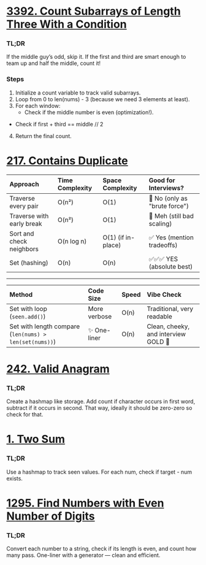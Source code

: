 # [3392. Count Subarrays of Length Three With a Condition](https://leetcode.com/problems/count-subarrays-of-length-three-with-a-condition/submissions/1619641396/?envType=daily-question&envId=2025-04-27)

### TL;DR
If the middle guy’s odd, skip it. If the first and third are smart enough to team up and half the middle, count it!

### Steps
1. Initialize a count variable to track valid subarrays.
2. Loop from 0 to len(nums) - 3 (because we need 3 elements at least).
3. For each window:
    - Check if the middle number is even (optimization!).
- Check if first + third == middle // 2 
4. Return the final count.

# [217. Contains Duplicate](https://leetcode.com/problems/contains-duplicate/)

| Approach                     | Time Complexity | Space Complexity | Good for Interviews?          |
|:------------------------------|:----------------|:-----------------|:-------------------------------|
| Traverse every pair           | O(n²)            | O(1)              | 🚫 No (only as "brute force")   |
| Traverse with early break     | O(n²)            | O(1)              | 🚫 Meh (still bad scaling)      |
| Sort and check neighbors      | O(n log n)       | O(1) (if in-place)| ✅ Yes (mention tradeoffs)      |
| Set (hashing)                 | O(n)             | O(n)              | ✅✅✅ YES (absolute best)       |

-------------------------------------------------------
| Method                        | Code Size      | Speed     | Vibe Check                          |
|:-------------------------------|:---------------|:----------|:------------------------------------|
| Set with loop (`seen.add()`)    | More verbose   | O(n)      | Traditional, very readable          |
| Set with length compare (`len(nums) > len(set(nums))`) | ✨ One-liner | O(n) | Clean, cheeky, and interview GOLD 🌟 |


# [242. Valid Anagram](https://leetcode.com/problems/valid-anagram/)

### TL;DR
Create a hashmap like storage. Add count if character occurs in first word, subtract if it occurs in second. That way, ideally it should be zero-zero so check for that.

# [1. Two Sum](https://leetcode.com/problems/two-sum)

### TL;DR
Use a hashmap to track seen values. For each num, check if target - num exists.

# [1295. Find Numbers with Even Number of Digits](https://leetcode.com/problems/find-numbers-with-even-number-of-digits/description/?envType=daily-question&envId=2025-04-30)

### TL;DR
Convert each number to a string, check if its length is even, and count how many pass. One-liner with a generator — clean and efficient.